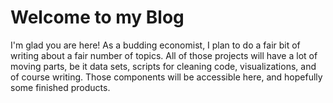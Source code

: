 # Welcome to my Blog

I'm glad you are here! As a budding economist, I plan to do a fair bit of writing about a fair number of topics. All of those projects will have a lot of moving parts, be it data sets, scripts for cleaning code, visualizations, and of course writing. Those components will be accessible here, and hopefully some finished products.

